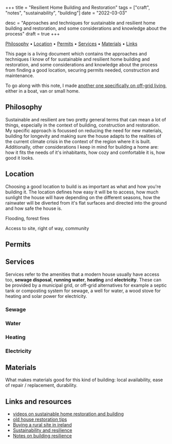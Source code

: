 +++
title = "Resilient Home Building and Restoration"
tags = ["craft", "notes", "sustainability", "building"]
date = "2022-03-03"

desc = "Approaches and techniques for sustainable and resilient home building and restoration, and some considerations and knowledge about the process"
draft = true
+++

<div class="table-of-contents">

[Philosophy](#philosophy) •
[Location](#location) •
[Permits](#permits) •
[Services](#services) •
[Materials](#materials) •
[Links](#links-and-resources)

</div>

This page is a living document which contains the approaches and techniques I know of for sustainable and resilient home building and restoration, and some considerations and knowledge about the process from finding a good location, securing permits needed, construction and maintenance.

To go along with this note, I made [another one specifically on off-grid living](/craft/off-grid-living/), either in a boat, van or small home.

## Philosophy

Sustainable and resilient are two pretty general terms that can mean a lot of things, especially in the context of building, construction and restoration. My specific approach is focussed on reducing the need for new materials, building for longevity and making sure the house adapts to the realities of the current climate crisis in the context of the region where it is built. Additionally, other considerations I keep in mind for building a home are: how it fits the needs of it's inhabitants, how cozy and comfortable it is, how good it looks.

## Location

Choosing a good location to build is as important as what and how you're building it. The location defines how easy it will be to access, how much sunlight the house will have depending on the different seasons, how the rainwater will be diverted from it's flat surfaces and directed into the ground and how safe the house is.

Flooding, forest fires

Access to site, right of way, community

## Permits



## Services

Services refer to the amenities that a modern house usually have access too, **sewage disposal**, **running water**, **heating** and **electricity**. These can be provided by a municipal grid, or off-grid alternatives for example a septic tank or composting system for sewage, a well for water, a wood stove for heating and solar power for electricity.

### Sewage


### Water


### Heating


### Electricity


## Materials

What makes materials good for this kind of building: local availability, ease of repair / replacement, durability.

## Links and resources

- [videos on sustainable home restoration and building](https://faircompanies.com/)
- [old house restoration tips](https://www.oldhouseonline.com/repairs-and-how-to/35-tips-for-restoring-old-houses/)
- [Buying a rural site in ireland](https://www.youtube.com/watch?v=NpVDHoVAI4g)
- [Sustainability and resilience](https://www.deltechomes.com/resilient-homes-part-two-sustainability-is-resilient/)
- [Notes on building resilience](https://www.echotape.com/blog/why-building-resilience-is-the-future-of-sustainable-building/)
